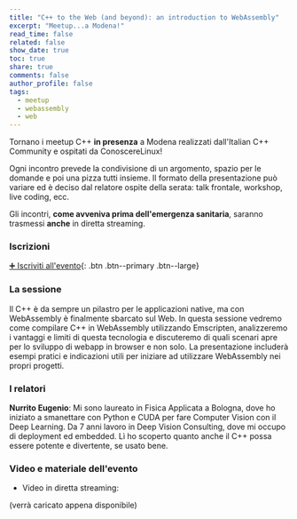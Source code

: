 ```yaml
---
title: "C++ to the Web (and beyond): an introduction to WebAssembly"
excerpt: "Meetup...a Modena!"
read_time: false
related: false
show_date: true
toc: true
share: true
comments: false
author_profile: false
tags:
  - meetup
  - webassembly
  - web
---
```


Tornano i meetup C++ **in presenza** a Modena realizzati dall'Italian C++ Community e ospitati da ConoscereLinux!

Ogni incontro prevede la condivisione di un argomento, spazio per le domande e poi una pizza tutti insieme.
Il formato della presentazione può variare ed è deciso dal relatore ospite della serata: talk frontale, workshop, live coding, ecc.

Gli incontri, **come avveniva prima dell'emergenza sanitaria**, saranno trasmessi **anche** in diretta streaming.

### Iscrizioni

[➕ Iscriviti all'evento](https://conoscerelinux.org/courses/meetupcpp_0326/){: .btn .btn--primary .btn--large}

### La sessione

Il C++ è da sempre un pilastro per le applicazioni native, ma con WebAssembly è finalmente sbarcato sul Web. In questa sessione vedremo come compilare C++ in WebAssembly utilizzando Emscripten, analizzeremo i vantaggi e limiti di questa tecnologia e discuteremo di quali scenari apre per lo sviluppo di webapp in browser e non solo. La presentazione includerà esempi pratici e indicazioni utili per iniziare ad utilizzare WebAssembly nei propri progetti.

### I relatori

**Nurrito Eugenio**: Mi sono laureato in Fisica Applicata a Bologna, dove ho iniziato a smanettare con Python e CUDA per fare Computer Vision con il Deep Learning. Da 7 anni lavoro in Deep Vision Consulting, dove mi occupo di deployment ed embedded. Lì ho scoperto quanto anche il C++ possa essere potente e divertente, se usato bene.

### Video e materiale dell'evento

- Video in diretta streaming:

(verrà caricato appena disponibile)
